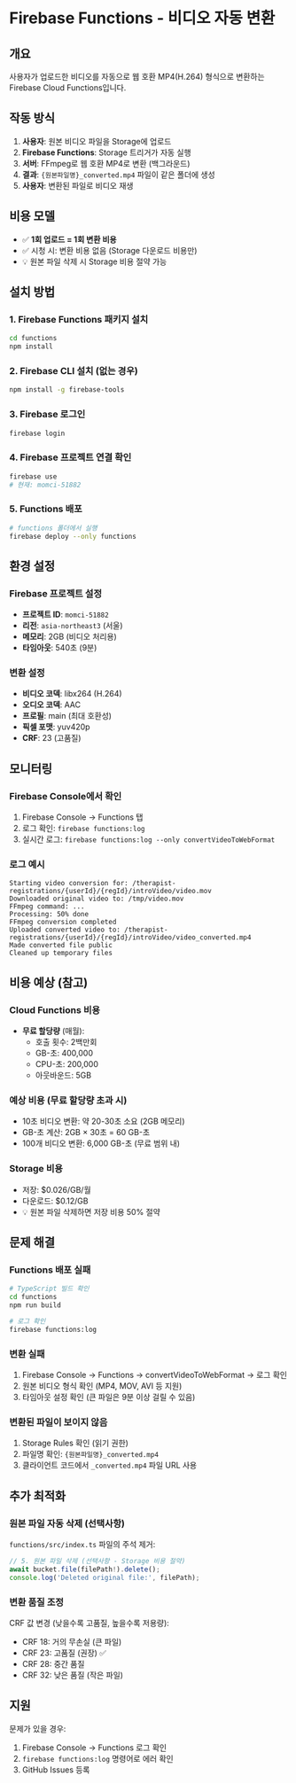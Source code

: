 # Firebase Functions - 비디오 자동 변환

## 개요
사용자가 업로드한 비디오를 자동으로 웹 호환 MP4(H.264) 형식으로 변환하는 Firebase Cloud Functions입니다.

## 작동 방식
1. **사용자**: 원본 비디오 파일을 Storage에 업로드
2. **Firebase Functions**: Storage 트리거가 자동 실행
3. **서버**: FFmpeg로 웹 호환 MP4로 변환 (백그라운드)
4. **결과**: `{원본파일명}_converted.mp4` 파일이 같은 폴더에 생성
5. **사용자**: 변환된 파일로 비디오 재생

## 비용 모델
- ✅ **1회 업로드 = 1회 변환 비용**
- ✅ 시청 시: 변환 비용 없음 (Storage 다운로드 비용만)
- 💡 원본 파일 삭제 시 Storage 비용 절약 가능

## 설치 방법

### 1. Firebase Functions 패키지 설치
```bash
cd functions
npm install
```

### 2. Firebase CLI 설치 (없는 경우)
```bash
npm install -g firebase-tools
```

### 3. Firebase 로그인
```bash
firebase login
```

### 4. Firebase 프로젝트 연결 확인
```bash
firebase use
# 현재: momci-51882
```

### 5. Functions 배포
```bash
# functions 폴더에서 실행
firebase deploy --only functions
```

## 환경 설정

### Firebase 프로젝트 설정
- **프로젝트 ID**: `momci-51882`
- **리전**: `asia-northeast3` (서울)
- **메모리**: 2GB (비디오 처리용)
- **타임아웃**: 540초 (9분)

### 변환 설정
- **비디오 코덱**: libx264 (H.264)
- **오디오 코덱**: AAC
- **프로필**: main (최대 호환성)
- **픽셀 포맷**: yuv420p
- **CRF**: 23 (고품질)

## 모니터링

### Firebase Console에서 확인
1. Firebase Console → Functions 탭
2. 로그 확인: `firebase functions:log`
3. 실시간 로그: `firebase functions:log --only convertVideoToWebFormat`

### 로그 예시
```
Starting video conversion for: /therapist-registrations/{userId}/{regId}/introVideo/video.mov
Downloaded original video to: /tmp/video.mov
FFmpeg command: ...
Processing: 50% done
FFmpeg conversion completed
Uploaded converted video to: /therapist-registrations/{userId}/{regId}/introVideo/video_converted.mp4
Made converted file public
Cleaned up temporary files
```

## 비용 예상 (참고)

### Cloud Functions 비용
- **무료 할당량** (매월):
  - 호출 횟수: 2백만회
  - GB-초: 400,000
  - CPU-초: 200,000
  - 아웃바운드: 5GB

### 예상 비용 (무료 할당량 초과 시)
- 10초 비디오 변환: 약 20-30초 소요 (2GB 메모리)
- GB-초 계산: 2GB × 30초 = 60 GB-초
- 100개 비디오 변환: 6,000 GB-초 (무료 범위 내)

### Storage 비용
- 저장: $0.026/GB/월
- 다운로드: $0.12/GB
- 💡 원본 파일 삭제하면 저장 비용 50% 절약

## 문제 해결

### Functions 배포 실패
```bash
# TypeScript 빌드 확인
cd functions
npm run build

# 로그 확인
firebase functions:log
```

### 변환 실패
1. Firebase Console → Functions → convertVideoToWebFormat → 로그 확인
2. 원본 비디오 형식 확인 (MP4, MOV, AVI 등 지원)
3. 타임아웃 설정 확인 (큰 파일은 9분 이상 걸릴 수 있음)

### 변환된 파일이 보이지 않음
1. Storage Rules 확인 (읽기 권한)
2. 파일명 확인: `{원본파일명}_converted.mp4`
3. 클라이언트 코드에서 `_converted.mp4` 파일 URL 사용

## 추가 최적화

### 원본 파일 자동 삭제 (선택사항)
`functions/src/index.ts` 파일의 주석 제거:
```typescript
// 5. 원본 파일 삭제 (선택사항 - Storage 비용 절약)
await bucket.file(filePath!).delete();
console.log('Deleted original file:', filePath);
```

### 변환 품질 조정
CRF 값 변경 (낮을수록 고품질, 높을수록 저용량):
- CRF 18: 거의 무손실 (큰 파일)
- CRF 23: 고품질 (권장) ✅
- CRF 28: 중간 품질
- CRF 32: 낮은 품질 (작은 파일)

## 지원
문제가 있을 경우:
1. Firebase Console → Functions 로그 확인
2. `firebase functions:log` 명령어로 에러 확인
3. GitHub Issues 등록


